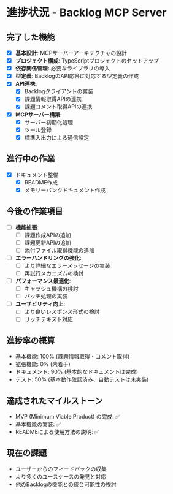 # 進捗状況 - Backlog MCP Server

## 完了した機能
- [x] **基本設計**: MCPサーバーアーキテクチャの設計
- [x] **プロジェクト構成**: TypeScriptプロジェクトのセットアップ
- [x] **依存関係管理**: 必要なライブラリの導入
- [x] **型定義**: BacklogのAPI応答に対応する型定義の作成
- [x] **API連携**:
  - [x] Backlogクライアントの実装
  - [x] 課題情報取得APIの連携
  - [x] 課題コメント取得APIの連携
- [x] **MCPサーバー構築**:
  - [x] サーバー初期化処理
  - [x] ツール登録
  - [x] 標準入出力による通信設定

## 進行中の作業
- [x] ドキュメント整備
  - [x] README作成
  - [x] メモリーバンクドキュメント作成

## 今後の作業項目
- [ ] **機能拡張**:
  - [ ] 課題作成APIの追加
  - [ ] 課題更新APIの追加
  - [ ] 添付ファイル取得機能の追加
- [ ] **エラーハンドリングの強化**:
  - [ ] より詳細なエラーメッセージの実装
  - [ ] 再試行メカニズムの検討
- [ ] **パフォーマンス最適化**:
  - [ ] キャッシュ機構の検討
  - [ ] バッチ処理の実装
- [ ] **ユーザビリティ向上**:
  - [ ] より良いレスポンス形式の検討
  - [ ] リッチテキスト対応

## 進捗率の概算
- 基本機能: 100% (課題情報取得・コメント取得)
- 拡張機能: 0% (未着手)
- ドキュメント: 90% (基本的なドキュメントは完成)
- テスト: 50% (基本動作確認済み、自動テストは未実装)

## 達成されたマイルストーン
- MVP (Minimum Viable Product) の完成: ✅
- 基本機能の実装: ✅
- READMEによる使用方法の説明: ✅

## 現在の課題
- ユーザーからのフィードバックの収集
- より多くのユースケースの発見と対応
- 他のBacklogの機能との統合可能性の検討
